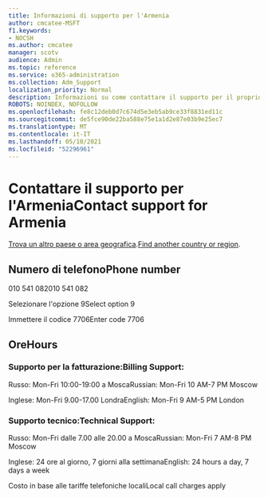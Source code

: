 ```yaml
---
title: Informazioni di supporto per l'Armenia
author: cmcatee-MSFT
f1.keywords:
- NOCSH
ms.author: cmcatee
manager: scotv
audience: Admin
ms.topic: reference
ms.service: o365-administration
ms.collection: Adm_Support
localization_priority: Normal
description: Informazioni su come contattare il supporto per il proprio paese o area geografica.
ROBOTS: NOINDEX, NOFOLLOW
ms.openlocfilehash: fe8c12deb0d7c674d5e3eb5ab9ce33f8831ed11c
ms.sourcegitcommit: de5fce90de22ba588e75e1a1d2e87e03b9e25ec7
ms.translationtype: MT
ms.contentlocale: it-IT
ms.lasthandoff: 05/10/2021
ms.locfileid: "52296961"
---
```

# <a name="contact-support-for-armenia"></a><span data-ttu-id="1e880-103">Contattare il supporto per l'Armenia</span><span class="sxs-lookup"><span data-stu-id="1e880-103">Contact support for Armenia</span></span>

<span data-ttu-id="1e880-104">[Trova un altro paese o area geografica](../../business-video/get-help-support.md).</span><span class="sxs-lookup"><span data-stu-id="1e880-104">[Find another country or region](../../business-video/get-help-support.md).</span></span>

## <a name="phone-number"></a><span data-ttu-id="1e880-105">Numero di telefono</span><span class="sxs-lookup"><span data-stu-id="1e880-105">Phone number</span></span>
<span data-ttu-id="1e880-106">010 541 082</span><span class="sxs-lookup"><span data-stu-id="1e880-106">010 541 082</span></span>

<span data-ttu-id="1e880-107">Selezionare l'opzione 9</span><span class="sxs-lookup"><span data-stu-id="1e880-107">Select option 9</span></span>

<span data-ttu-id="1e880-108">Immettere il codice 7706</span><span class="sxs-lookup"><span data-stu-id="1e880-108">Enter code 7706</span></span>

## <a name="hours"></a><span data-ttu-id="1e880-109">Ore</span><span class="sxs-lookup"><span data-stu-id="1e880-109">Hours</span></span>
### <a name="billing-support"></a><span data-ttu-id="1e880-110">Supporto per la fatturazione:</span><span class="sxs-lookup"><span data-stu-id="1e880-110">Billing Support:</span></span>

<span data-ttu-id="1e880-111">Russo: Mon-Fri 10:00-19:00 a Mosca</span><span class="sxs-lookup"><span data-stu-id="1e880-111">Russian: Mon-Fri 10 AM-7 PM Moscow</span></span>

<span data-ttu-id="1e880-112">Inglese: Mon-Fri 9.00-17.00 Londra</span><span class="sxs-lookup"><span data-stu-id="1e880-112">English: Mon-Fri 9 AM-5 PM London</span></span>

### <a name="technical-support"></a><span data-ttu-id="1e880-113">Supporto tecnico:</span><span class="sxs-lookup"><span data-stu-id="1e880-113">Technical Support:</span></span>

<span data-ttu-id="1e880-114">Russo: Mon-Fri dalle 7.00 alle 20.00 a Mosca</span><span class="sxs-lookup"><span data-stu-id="1e880-114">Russian: Mon-Fri 7 AM-8 PM Moscow</span></span>

<span data-ttu-id="1e880-115">Inglese: 24 ore al giorno, 7 giorni alla settimana</span><span class="sxs-lookup"><span data-stu-id="1e880-115">English: 24 hours a day, 7 days a week</span></span>

<span data-ttu-id="1e880-116">Costo in base alle tariffe telefoniche locali</span><span class="sxs-lookup"><span data-stu-id="1e880-116">Local call charges apply</span></span>
